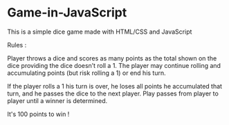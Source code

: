 # Game-in-JavaScript

This is a simple dice game made with HTML/CSS and JavaScript



Rules : 

Player throws a dice and scores as many points as the total shown on the dice providing the dice doesn’t roll a 1. 
The player may continue rolling and accumulating points (but risk rolling a 1) or end his turn.

If the player rolls a 1 his turn is over, he loses all points he accumulated that turn, and he passes the dice to the next player.
Play passes from player to player until a winner is determined.

It's 100 points to win !
